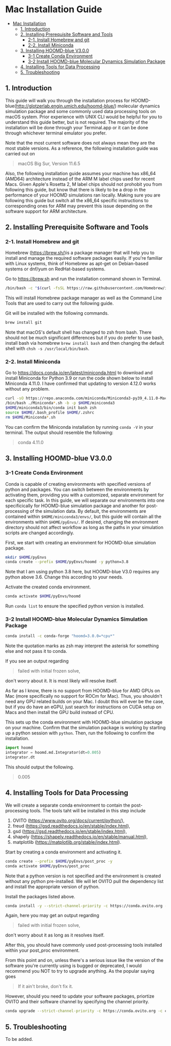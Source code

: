 # Mac Installation Guide

- [Mac Installation](#mac-installation)
  - [1. Introduction](#1-introduction)
  - [2. Installing Prerequisite Software and Tools](#2-installing-prerequisite-software-and-tools)
    - [2-1. Install Homebrew and git](#2-1-install-homebrew-and-git)
    - [2-2. Install Miniconda](#2-2-install-miniconda)
  - [3. Installing HOOMD-blue V3.0.0](#3-installing-hoomd-blue-v300)
    - [3-1 Create Conda Environment](#3-1-create-conda-environment)
    - [3-2 Install HOOMD-blue Molecular Dynamics Simulation Package](#3-2-install-hoomd-blue-molecular-dynamics-simulation-package)
  - [4. Installing Tools for Data Processing](#4-installing-tools-for-data-processing)
  - [5. Troubleshooting](#5-troubleshooting)

## 1. Introduction

This guide will walk you through the installation process for HOOMD-blue(<http://glotzerlab.engin.umich.edu/hoomd-blue/>) molecular dynamics simulation package and some commonly used data processing tools on macOS system. Prior experience with UNIX CLI would be helpful for you to understand this guide better, but is not required. The majority of the installation will be done through your Terminal.app or it can be done through whichever terminal emulator you prefer.

Note that the most current software does not always mean they are the most stable versions. As a reference, the following installation guide was carried out on
>macOS Big Sur, Version 11.6.5

Also, the following installation guide assumes your machine has x86_64 (AMD64) architecture instead of the ARM M label chips used for recent Macs. Given Apple's Rosetta 2, M label chips should not prohobit you from following this guide, but know that there is likely to be a drop in the performance of your HOOMD simulations ran locally. Making sure you are following this guide but switch all the x86_64 specific instructions to corresponding ones for ARM may prevent this issue depending on the software support for ARM architecture.

## 2. Installing Prerequisite Software and Tools

### 2-1. Install Homebrew and git

Homebrew (<https://brew.sh/>)is a package manager that will help you to install and manage the required software packages easily. If you're familiar with Linux systems, think of Homebrew as apt-get on Debian-based systems or dnf/yum on RedHat-based systems.

Go to <https://brew.sh> and run the installation command shown in Terminal.

```zsh
/bin/bash -c "$(curl -fsSL https://raw.githubusercontent.com/Homebrew/install/HEAD/install.sh)"
```

This will install Homebrew package manager as well as the Command Line Tools that are used to carry out the following guide.

Git will be installed with the following commands.

```zsh
brew install git
```

Note that macOS's default shell has changed to zsh from bash. There should not be much significant differences but if you do prefer to use bash, install bash via homebrew `brew install bash` and then changing the default shell with `chsh -s /usr/local/bin/bash`.

### 2-2. Install Miniconda

Go to <https://docs.conda.io/en/latest/miniconda.html> to download and install Miniconda for Python 3.9 or run the code shown below to install Miniconda 4.11.0. I have confirmed that updating to version 4.12.0 works without any problem.

```zsh
curl -sO https://repo.anaconda.com/miniconda/Miniconda3-py39_4.11.0-MacOSX-x86_64.sh
/bin/bash ./Miniconda*.sh -b -p $HOME/miniconda3
$HOME/miniconda3/bin/conda init bash zsh
source $HOME/.bash_profile $HOME/.zshrc
rm $HOME/Miniconda*.sh
```

You can confirm the Miniconda installation by running `conda -V` in your terminal. The output should resemble the following:
>conda 4.11.0

## 3. Installing HOOMD-blue V3.0.0

### 3-1 Create Conda Environment

Conda is capable of creating environments with specified versions of python and packages. You can switch between the environments by activating them, providing you with a customized, separate environment for each specific task. In this guide, we will separate our environments into one specificically for HOOMD-blue simulation package and another for post-processing of the simulation data. By default, the environments are contained within `$HOME/miniconda3/envs/`, but this guide will contain all the environments within `$HOME/pyEnvs/`. If desired, changing the environment directory should not affect workflow as long as the paths in your simulation scripts are changed accordingly.

First, we start with creating an environment for HOOMD-blue simulation package.

```zsh
mkdir $HOME/pyEnvs
conda create --prefix $HOME/pyEnvs/hoomd -y python=3.8
```

Note that I am using python 3.8 here, but HOOMD-blue V3.0 requires any python above 3.6. Change this according to your needs.

Activate the created conda environment.

```zsh
conda activate $HOME/pyEnvs/hoomd
```

Run `conda list` to ensure the specified python version is installed.

### 3-2 Install HOOMD-blue Molecular Dynamics Simulation Package

```zsh
conda install -c conda-forge "hoomd=3.0.0=*cpu*"
```

Note the quotation marks as zsh may interpret the asterisk for something else and not pass it to conda.

If you see an output regarding

>failed with initial frozen solve,

don't worry about it. It is most likely will resolve itself.

As far as I know, there is no support from HOOMD-blue for AMD GPUs on Mac (more specifically no support for ROCm for Mac). Thus, you shouldn't need any GPU related builds on your Mac. I doubt this will ever be the case, but if you do have an eGPU, just search for instructions on CUDA setup on Macs and then install the GPU build instead of CPU.

This sets up the conda environment with HOOMD-blue simulation package on your machine. Confirm that the simulation package is working by starting up a python session with `python`. Then, run the following to confirm the installation.

```python
import hoomd
integrator = hoomd.md.Integrator(dt=0.005)
integrator.dt
```

This should output the following.
>0.005

## 4. Installing Tools for Data Processing

We will create a separate conda environment to contain the post-processing tools. The tools taht will be installed in this step include

  1. OVITO (<https://www.ovito.org/docs/current/python/>),
  2. freud (<https://gsd.readthedocs.io/en/stable/index.html>),
  3. gsd (<https://gsd.readthedocs.io/en/stable/index.html>),
  4. shapely (<https://shapely.readthedocs.io/en/stable/manual.html>),
  5. matplotlib (<https://matplotlib.org/stable/index.html>).

Start by creating a conda environment and activating it.

```zsh
conda create --prefix $HOME/pyEnvs/post_proc -y
conda activate $HOME/pyEnvs/post_proc
```

Note that a python version is not specified and the environment is created without any python pre-installed. We will let OVITO pull the dependency list and install the appropriate version of python.

Install the packages listed above.

```zsh
conda install -y --strict-channel-priority -c https://conda.ovito.org -c conda-forge ovito freud gsd shapely matplotlib
```

Again, here you may get an output regarding

>failed with initial frozen solve,

don't worry about it as long as it resolves itself.

After this, you should have commonly used post-processing tools installed within your post_proc environment.

From this point and on, unless there's a serious issue like the version of the software you're currently using is bugged or deprecated, I would recommend you NOT to try to upgrade anything. As the popular saying goes

>If it ain't broke, don't fix it.

However, should you need to update your software packages, priortize OVITO and their software channel by specifying the channel priority.

```zsh
conda upgrade --strict-channel-priority -c https://conda.ovito.org -c conda-forge *package_name*
```

## 5. Troubleshooting

To be added.
